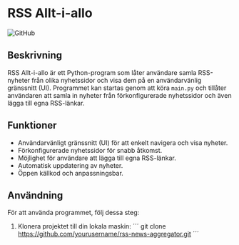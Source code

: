 # RSS Allt-i-allo

![GitHub](https://img.shields.io/github/license/antonlovg/rss-nyheter)

## Beskrivning

RSS Allt-i-allo är ett Python-program som låter användare samla RSS-nyheter från olika nyhetssidor och visa dem på en användarvänlig gränssnitt (UI). Programmet kan startas genom att köra `main.py` och tillåter användaren att samla in nyheter från förkonfigurerade nyhetssidor och även lägga till egna RSS-länkar.

## Funktioner

- Användarvänligt gränssnitt (UI) för att enkelt navigera och visa nyheter.
- Förkonfigurerade nyhetssidor för snabb åtkomst.
- Möjlighet för användare att lägga till egna RSS-länkar.
- Automatisk uppdatering av nyheter.
- Öppen källkod och anpassningsbar.

## Användning

För att använda programmet, följ dessa steg:

1. Klonera projektet till din lokala maskin:
´´´
git clone https://github.com/yourusername/rss-news-aggregator.git
´´´

